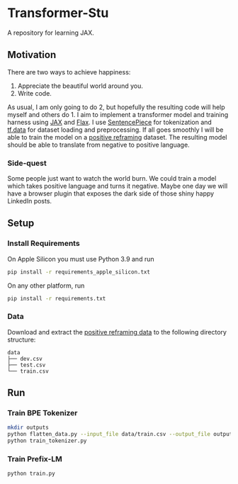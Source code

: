 # Transformer-Stu

A repository for learning JAX.

## Motivation

There are two ways to achieve happiness:
1. Appreciate the beautiful world around you.
2. Write code.

As usual, I am only going to do 2, but hopefully the resulting code will help myself and others do 1.
I aim to implement a transformer model and training harness using [JAX](https://jax.readthedocs.io/en/latest/) and [Flax](https://flax.readthedocs.io/en/latest/).
I use [SentencePiece](https://github.com/google/sentencepiece) for tokenization and [tf.data](https://www.tensorflow.org/guide/data) for dataset loading and preprocessing. 
If all goes smoothly I will be able to train the model on a [positive reframing](https://github.com/SALT-NLP/positive-frames) dataset.
The resulting model should be able to translate from negative to positive language.

### Side-quest

Some people just want to watch the world burn.
We could train a model which takes positive language and turns it negative.
Maybe one day we will have a browser plugin that exposes the dark side of those shiny happy LinkedIn posts. 

## Setup
### Install Requirements
On Apple Silicon you must use Python 3.9 and run
```bash
pip install -r requirements_apple_silicon.txt
```
On any other platform, run
```bash
pip install -r requirements.txt
```

### Data

Download and extract the [positive reframing data](https://www.dropbox.com/sh/pnoczmv0uyn51e6/AAAGek6yX12Yc4PA2RwtZeZKa?dl=0) to the following directory structure:
```
data
├── dev.csv
├── test.csv
└── train.csv
```

## Run

### Train BPE Tokenizer

```bash
mkdir outputs
python flatten_data.py --input_file data/train.csv --output_file outputs/flattened_train.txt
python train_tokenizer.py
```

### Train Prefix-LM

```bash
python train.py
```
